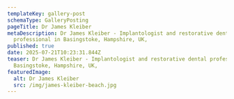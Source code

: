```yaml
---
templateKey: gallery-post
schemaType: GalleryPosting
pageTitle: Dr James Kleiber
metaDescription: Dr James Kleiber - Implantologist and restorative dental
  professional in Basingstoke, Hampshire, UK,
published: true
date: 2025-07-21T10:23:31.844Z
teaser: Dr James Kleiber - Implantologist and restorative dental professional in
  Basingstoke, Hampshire, UK,
featuredImage:
  alt: Dr James Kleiber
  src: /img/james-kleiber-beach.jpg
---
```

